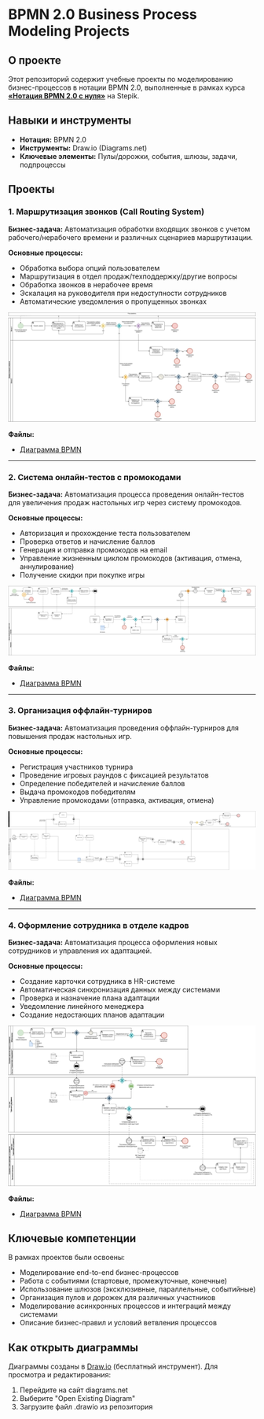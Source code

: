# BPMN 2.0 Business Process Modeling Projects

## О проекте

Этот репозиторий содержит учебные проекты по моделированию бизнес-процессов в нотации BPMN 2.0, выполненные в рамках курса **[«Нотация BPMN 2.0 с нуля»](https://stepik.org/209477)** на Stepik.

## Навыки и инструменты

* **Нотация:** BPMN 2.0
* **Инструменты:** Draw.io (Diagrams.net)
* **Ключевые элементы:** Пулы/дорожки, события, шлюзы, задачи, подпроцессы

## Проекты

### 1. Маршрутизация звонков (Call Routing System)

**Бизнес-задача:** Автоматизация обработки входящих звонков с учетом рабочего/нерабочего времени и различных сценариев маршрутизации.

**Основные процессы:**
- Обработка выбора опций пользователем
- Маршрутизация в отдел продаж/техподдержку/другие вопросы
- Обработка звонков в нерабочее время
- Эскалация на руководителя при недоступности сотрудников
- Автоматические уведомления о пропущенных звонках

![Диаграмма процесса маршрутизации звонков](call-routing/call-routing.jpg)

**Файлы:**
- [Диаграмма BPMN](call-routing/Маршрутизация.drawio)

---

### 2. Система онлайн-тестов с промокодами

**Бизнес-задача:** Автоматизация процесса проведения онлайн-тестов для увеличения продаж настольных игр через систему промокодов.

**Основные процессы:**
- Авторизация и прохождение теста пользователем
- Проверка ответов и начисление баллов
- Генерация и отправка промокодов на email
- Управление жизненным циклом промокодов (активация, отмена, аннулирование)
- Получение скидки при покупке игры

![Диаграмма процесса онлайн-тестов](online-tests/online-tests.jpg)

**Файлы:**
- [Диаграмма BPMN](online-tests/Онлайн-тесты.drawio)

---

### 3. Организация оффлайн-турниров

**Бизнес-задача:** Автоматизация проведения оффлайн-турниров для повышения продаж настольных игр.

**Основные процессы:**
- Регистрация участников турнира
- Проведение игровых раундов с фиксацией результатов
- Определение победителей и начисление баллов
- Выдача промокодов победителям
- Управление промокодами (отправка, активация, отмена)

![Диаграмма процесса оффлайн-турниров](offline-tournament/Оффлайн-раунды.jpg)

**Файлы:**
- [Диаграмма BPMN](offline-tournament/Оффлайн-раунды.drawio)

---

### 4. Оформление сотрудника в отделе кадров

**Бизнес-задача:** Автоматизация процесса оформления новых сотрудников и управления их адаптацией.

**Основные процессы:**
- Создание карточки сотрудника в HR-системе
- Автоматическая синхронизация данных между системами
- Проверка и назначение плана адаптации
- Уведомление линейного менеджера
- Создание недостающих планов адаптации

![Диаграмма процесса оформления сотрудника](employee-onboarding/Оформление_сотрудника.jpg)

**Файлы:**
- [Диаграмма BPMN](employee-onboarding/Прием_на_работу_сотрудника.drawio)

## Ключевые компетенции

В рамках проектов были освоены:
- Моделирование end-to-end бизнес-процессов
- Работа с событиями (стартовые, промежуточные, конечные)
- Использование шлюзов (эксклюзивные, параллельные, событийные)
- Организация пулов и дорожек для различных участников
- Моделирование асинхронных процессов и интеграций между системами
- Описание бизнес-правил и условий ветвления процессов

## Как открыть диаграммы

Диаграммы созданы в [Draw.io](https://draw.io) (бесплатный инструмент). Для просмотра и редактирования:
1. Перейдите на сайт diagrams.net
2. Выберите "Open Existing Diagram"
3. Загрузите файл .drawio из репозитория
